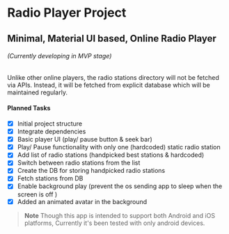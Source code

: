 # Radio Player Project

## Minimal, Material UI based, Online Radio Player

###### (Currently developing in MVP stage)

Unlike other online players, the radio stations directory will not be fetched via APIs. Instead, it will be fetched from explicit database which will be maintained regularly.

#### Planned Tasks

- [x] Initial project structure
- [x] Integrate dependencies
- [x] Basic player UI (play/ pause button & seek bar)
- [x] Play/ Pause functionality with only one (hardcoded) static radio station
- [x] Add list of radio stations (handpicked best stations & hardcoded)
- [x] Switch between radio stations from the list
- [x] Create the DB for storing handpicked radio stations
- [x] Fetch stations from DB
- [x] Enable background play (prevent the os sending app to sleep when the screen is off )
- [x] Added an animated avatar in the background

>**Note**
> Though this app is intended to support both Android and iOS platforms, Currently it's been tested with only android devices.
